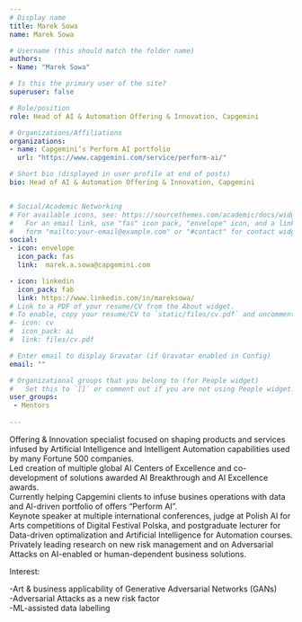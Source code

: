```yaml
---
# Display name
title: Marek Sowa
name: Marek Sowa

# Username (this should match the folder name)
authors:
- Name: "Marek Sowa"

# Is this the primary user of the site?
superuser: false

# Role/position
role: Head of AI & Automation Offering & Innovation, Capgemini

# Organizations/Affiliations
organizations:
- name: Capgemini’s Perform AI portfolio
  url: "https://www.capgemini.com/service/perform-ai/"

# Short bio (displayed in user profile at end of posts)
bio: Head of AI & Automation Offering & Innovation, Capgemini


# Social/Academic Networking
# For available icons, see: https://sourcethemes.com/academic/docs/widgets/#icons
#   For an email link, use "fas" icon pack, "envelope" icon, and a link in the
#   form "mailto:your-email@example.com" or "#contact" for contact widget.
social:
- icon: envelope
  icon_pack: fas
  link:  marek.a.sowa@capgemini.com 

- icon: linkedin
  icon_pack: fab
  link: https://www.linkedin.com/in/mareksowa/
# Link to a PDF of your resume/CV from the About widget.
# To enable, copy your resume/CV to `static/files/cv.pdf` and uncomment the lines below.  
#- icon: cv
#  icon_pack: ai
#  link: files/cv.pdf

# Enter email to display Gravatar (if Gravatar enabled in Config)
email: ""

# Organizational groups that you belong to (for People widget)
#   Set this to `[]` or comment out if you are not using People widget.  
user_groups:
 - Mentors
 
---
```


Offering & Innovation specialist focused on shaping products and services infused by Artificial Intelligence and Intelligent Automation capabilities used by many Fortune 500 companies.<br>
Led creation of multiple global AI Centers of Excellence and co-development of solutions awarded AI Breakthrough and AI Excellence awards.<br>
Currently helping Capgemini clients to infuse busines operations with data and AI-driven portfolio of offers “Perform AI”.<br>
Keynote speaker at multiple international conferences, judge at Polish AI for Arts competitions of Digital Festival Polska, and postgraduate lecturer for Data-driven optimalization and Artificial Intelligence for Automation courses.<br>
Privately leading research on new risk management and on Adversarial Attacks on AI-enabled or human-dependent business solutions.

 

Interest:<br>

-Art & business applicability of Generative Adversarial Networks (GANs)<br>
-Adversarial Attacks as a new risk factor<br>
-ML-assisted data labelling<br>

